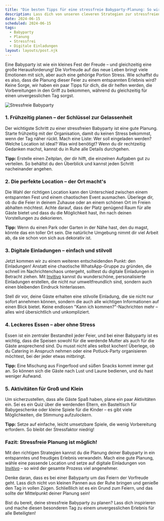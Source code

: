 ```yaml
---
title: "Die besten Tipps für eine stressfreie Babyparty-Planung: So wird's ein Kinderspiel!"
description: Lass dich von unseren cleveren Strategien zur stressfreien Planung deiner Babyparty inspirieren und entdecke, wie digitale Einladungen das Erlebnis noch persönlicher machen.
date: 2024-06-15
scheduled: 2024-06-15
tags:
  - Babyparty
  - Planung
  - Stressfrei
  - Digitale Einladungen
layout: layouts/post.njk
---
```


Eine Babyparty ist wie ein kleines Fest der Freude – und gleichzeitig eine große Herausforderung! Die Vorfreude auf das neue Leben bringt viele Emotionen mit sich, aber auch eine gehörige Portion Stress. Wie schaffst du es also, dass die Planung dieser Feier zu einem entspannten Erlebnis wird? Keine Sorge, wir haben ein paar Tipps für dich, die dir helfen werden, die Vorbereitungen in den Griff zu bekommen, während du gleichzeitig für einen unvergesslichen Tag sorgst. 

![Stressfreie Babyparty](/img/babyparty-planning.webp)

### 1. **Frühzeitig planen – der Schlüssel zur Gelassenheit**

Der wichtigste Schritt zu einer stressfreien Babyparty ist eine gute Planung. Starte frühzeitig mit der Organisation, damit du keinen Stress bekommst, wenn der Tag näher rückt. Mach eine Liste: Wer soll eingeladen werden? Welche Location ist ideal? Was wird benötigt? Wenn du dir rechtzeitig Gedanken machst, kannst du in Ruhe alle Details durchgehen.

**Tipp:** Erstelle einen Zeitplan, der dir hilft, die einzelnen Aufgaben gut zu verteilen. So behältst du den Überblick und kannst jeden Schritt nacheinander angehen.

### 2. **Die perfekte Location – der Ort macht's**

Die Wahl der richtigen Location kann den Unterschied zwischen einem entspannten Fest und einem chaotischen Event ausmachen. Überlege dir, ob du die Feier in deinem Zuhause oder an einem schönen Ort im Freien abhalten möchtest. Achte darauf, dass der Platz genügend Raum für alle Gäste bietet und dass du die Möglichkeit hast, ihn nach deinen Vorstellungen zu dekorieren.

**Tipp:** Wenn du einen Park oder Garten in der Nähe hast, den du magst, könnte das ein toller Ort sein. Die natürliche Umgebung nimmt dir viel Arbeit ab, da sie schon von sich aus dekorativ ist.

### 3. **Digitale Einladungen – einfach und stilvoll**

Jetzt kommen wir zu einem weiteren entscheidenden Punkt: den Einladungen! Anstatt eine chaotische WhatsApp-Gruppe zu gründen, die schnell im Nachrichtenchaos untergeht, solltest du digitale Einladungen in Betracht ziehen. Mit [Invitivo](https://invitivo.com/) kannst du wunderschöne, personalisierte Einladungen erstellen, die nicht nur umweltfreundlich sind, sondern auch einen bleibenden Eindruck hinterlassen.

Stell dir vor, deine Gäste erhalten eine stilvolle Einladung, die sie nicht nur sofort annehmen können, sondern die auch alle wichtigen Informationen auf einen Blick bietet. Keine endlosen "Kann ich kommen?"-Nachrichten mehr – alles wird übersichtlich und unkompliziert.

### 4. **Leckeres Essen – aber ohne Stress**

Essen ist ein zentraler Bestandteil jeder Feier, und bei einer Babyparty ist es wichtig, dass die Speisen sowohl für die werdende Mutter als auch für die Gäste ansprechend sind. Du musst nicht alles selbst kochen! Überlege, ob du Catering in Anspruch nehmen oder eine Potluck-Party organisieren möchtest, bei der jeder etwas mitbringt.

**Tipp:** Eine Mischung aus Fingerfood und süßen Snacks kommt immer gut an. So können sich die Gäste nach Lust und Laune bedienen, und du hast weniger Aufwand.

### 5. **Aktivitäten für Groß und Klein**

Um sicherzustellen, dass alle Gäste Spaß haben, plane ein paar Aktivitäten ein. Sei es ein Quiz über die werdenden Eltern, ein Basteltisch für Babygeschenke oder kleine Spiele für die Kinder – es gibt viele Möglichkeiten, die Stimmung aufzulockern.

**Tipp:** Setze auf einfache, leicht umsetzbare Spiele, die wenig Vorbereitung erfordern. So bleibt der Stressfaktor niedrig!

### **Fazit: Stressfreie Planung ist möglich!**

Mit den richtigen Strategien kannst du die Planung deiner Babyparty in ein entspanntes und freudiges Erlebnis verwandeln. Mach eine gute Planung, wähle eine passende Location und setze auf digitale Einladungen von [Invitivo](https://invitivo.com/) – so wird der gesamte Prozess viel angenehmer. 

Denke daran, dass es bei einer Babyparty um das Feiern der Vorfreude geht. Lass dich nicht von kleinen Pannen aus der Ruhe bringen und genieße den Tag in vollen Zügen. Schließlich ist es ein Grund zum Feiern, und das sollte der Mittelpunkt deiner Planung sein!

Bist du bereit, deine stressfreie Babyparty zu planen? Lass dich inspirieren und mache diesen besonderen Tag zu einem unvergesslichen Erlebnis für alle Beteiligten!
